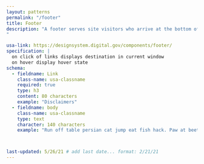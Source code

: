 ```yaml
---
layout: patterns
permalink: "/footer"
title: Footer
description: "A footer serves site visitors who arrive at the bottom of a page without finding what they want.
" 

usa-link: https://designsystem.digital.gov/components/footer/
specification: |
  on click of links displays destination in current window 
  on hover display hover state 
schema: 
  - fieldname: Link
    class-name: usa-classname
    required: true
    type: h3
    content: 80 characters
    example: "Disclaimers"
  - fieldname: body
    class-name: usa-classname
    type: text
    character: 140 characters
    example: "Run off table persian cat jump eat fish hack. Paw at beetle and eat it before it gets away demand"



last-updated: 5/26/21 # add last date... format: 2/21/21
---
```

<!--- if extra information is needed for this pattern, write here in Markdown. -->
<!--- to learn markdown format go to https://docs.github.com/en/github/writing-on-github/basic-writing-and-formatting-syntax -->


